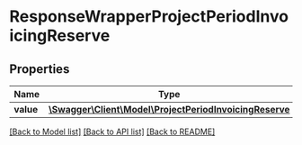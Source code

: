 # ResponseWrapperProjectPeriodInvoicingReserve

## Properties
Name | Type | Description | Notes
------------ | ------------- | ------------- | -------------
**value** | [**\Swagger\Client\Model\ProjectPeriodInvoicingReserve**](ProjectPeriodInvoicingReserve.md) |  | [optional] 

[[Back to Model list]](../README.md#documentation-for-models) [[Back to API list]](../README.md#documentation-for-api-endpoints) [[Back to README]](../README.md)


